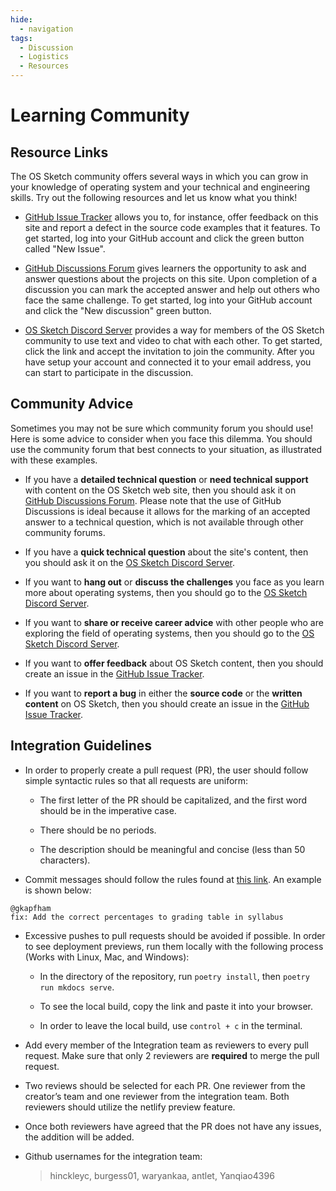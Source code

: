```yaml
---
hide:
  - navigation
tags:
  - Discussion
  - Logistics
  - Resources
---
```


# Learning Community

## Resource Links

The OS Sketch community offers several ways in which you can grow in your
knowledge of operating system and your technical and engineering skills. Try
out the following resources and let us know what you think!

- [GitHub Issue
  Tracker](https://github.com/OS-Sketch/www.os-sketch.com/issues)
  allows you to, for instance, offer feedback on this site and report a defect
  in the source code examples that it features. To get started, log into your
  GitHub account and click the green button called "New Issue".

- [GitHub Discussions
  Forum](https://github.com/OS-Sketch/www.os-sketch.com/discussions) gives
  learners the opportunity to ask and answer questions about the projects on
  this site. Upon completion of a discussion you can mark the accepted answer
  and help out others who face the same challenge. To get started, log into your
  GitHub account and click the "New discussion" green button.

- [OS Sketch Discord Server](https://discord.gg/9VfCdqffu6) provides a way for
  members of the OS Sketch community to use text and video to chat with each
  other. To get started, click the link and accept the invitation to join the
  community. After you have setup your account and connected it to your email
  address, you can start to participate in the discussion.

## Community Advice

Sometimes you may not be sure which community forum you should use! Here is some
advice to consider when you face this dilemma. You should use the community
forum that best connects to your situation, as illustrated with these examples.

- If you have a **detailed technical question** or **need technical support**
  with content on the OS Sketch web site, then you should ask it on [GitHub
  Discussions
  Forum](https://github.com/OS-Sketch/www.os-sketch.com/discussions). Please
  note that the use of GitHub Discussions is ideal because it allows for the
  marking of an accepted answer to a technical question, which is not available
  through other community forums.

- If you have a **quick technical question** about the site's content, then you
  should ask it on the [OS Sketch Discord
  Server](https://discord.gg/9VfCdqffu6).

- If you want to **hang out** or **discuss the challenges** you face as you
  learn more about operating systems, then you should go to the [OS Sketch
  Discord Server](https://discord.gg/9VfCdqffu6).

- If you want to **share or receive career advice** with other people who are
  exploring the field of operating systems, then you should go to the [OS Sketch
  Discord Server](https://discord.gg/9VfCdqffu6).

- If you want to **offer feedback** about OS Sketch content, then you should
  create an issue in the [GitHub Issue
  Tracker](https://github.com/OS-Sketch/www.os-sketch.com/issues).

- If you want to **report a bug** in either the **source code** or the **written
  content** on OS Sketch, then you should create an issue in the
  [GitHub Issue
  Tracker](https://github.com/OS-Sketch/www.os-sketch.com/issues).

## Integration Guidelines

- In order to properly create a pull request (PR), the user should follow simple syntactic
  rules so that all requests are uniform:

  - The first letter of the PR should be capitalized, and the first word should be in the 
  imperative case.

  - There should be no periods.

  - The description should be meaningful and concise (less than 50 characters).

- Commit messages should follow the rules found at [this link](https://www.conventionalcommits.org/en/v1.0.0/#summary). An example is shown below:

```
@gkapfham
fix: Add the correct percentages to grading table in syllabus
```

- Excessive pushes to pull requests should be avoided if possible. In order to see deployment previews, run them locally with the following process (Works with Linux, Mac, and Windows):

  - In the directory of the repository, run `poetry install`, then `poetry run mkdocs serve`.

  - To see the local build, copy the link and paste it into your browser. 

  - In order to leave the local build, use `control + c` in the terminal.

- Add every member of the Integration team as reviewers to every pull request. Make sure that only 2 reviewers are 
  **required** to merge the pull request.

- Two reviews should be selected for each PR. One reviewer from the creator’s team and one
  reviewer from the integration team. Both reviewers should utilize the netlify
  preview feature.

- Once both reviewers have agreed that the PR does not have any issues, the addition will be added.

- Github usernames for the integration team:

  > hinckleyc, burgess01, waryankaa, antlet, Yanqiao4396
